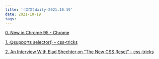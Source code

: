 ```yaml
---
title: '(英文)daily-2021.10.19'
date: 2021-10-19
tags:
---
```


[0. New in Chrome 95 - Chrome](https://developer.chrome.com/en/blog/new-in-chrome-95/)

[1. @supports selector() - css-tricks](https://css-tricks.com/supports-selector/)

[2. An Interview With Elad Shechter on “The New CSS Reset” - css-tricks](https://css-tricks.com/an-interview-with-elad-shechter-on-the-new-css-reset/)